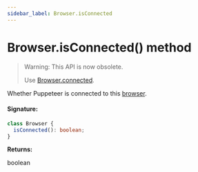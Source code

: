 ```yaml
---
sidebar_label: Browser.isConnected
---
```


# Browser.isConnected() method

> Warning: This API is now obsolete.
>
> Use [Browser.connected](./puppeteer.browser.md).

Whether Puppeteer is connected to this [browser](./puppeteer.browser.md).

#### Signature:

```typescript
class Browser {
  isConnected(): boolean;
}
```

**Returns:**

boolean
